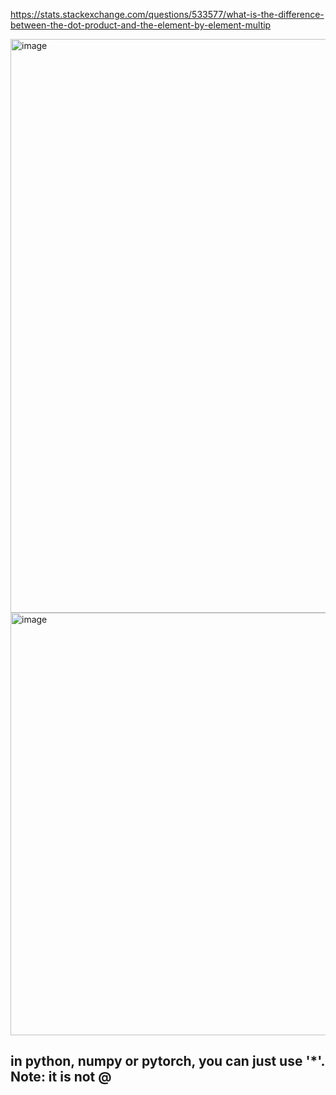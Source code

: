 https://stats.stackexchange.com/questions/533577/what-is-the-difference-between-the-dot-product-and-the-element-by-element-multip

<img width="918" alt="image" src="https://user-images.githubusercontent.com/81428296/225813848-6c68c7bc-8b88-4ac4-a9ab-b80b151add2b.png">
<img width="676" alt="image" src="https://user-images.githubusercontent.com/81428296/225813927-6f6086a8-b680-4d2d-b59f-425af16cdffb.png">

## in python, numpy or pytorch, you can just use '*'. Note: it is not @
